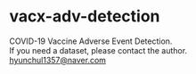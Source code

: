 # vacx-adv-detection
COVID-19 Vaccine Adverse Event Detection.  
If you need a dataset, please contact the author.  
hyunchul1357@naver.com
